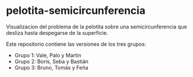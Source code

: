 # pelotita-semicircunferencia
Visualizacion del problema de la pelotita sobre una semicircunferencia que desliza hasta despegarse de la superficie.

Este repositorio contiene las versiones de los tres grupos:
* Grupo 1: Vale, Palo y Martin
* Grupo 2: Boris, Seba y Bastián
* Grupo 3: Bruno, Tomás y Feña
